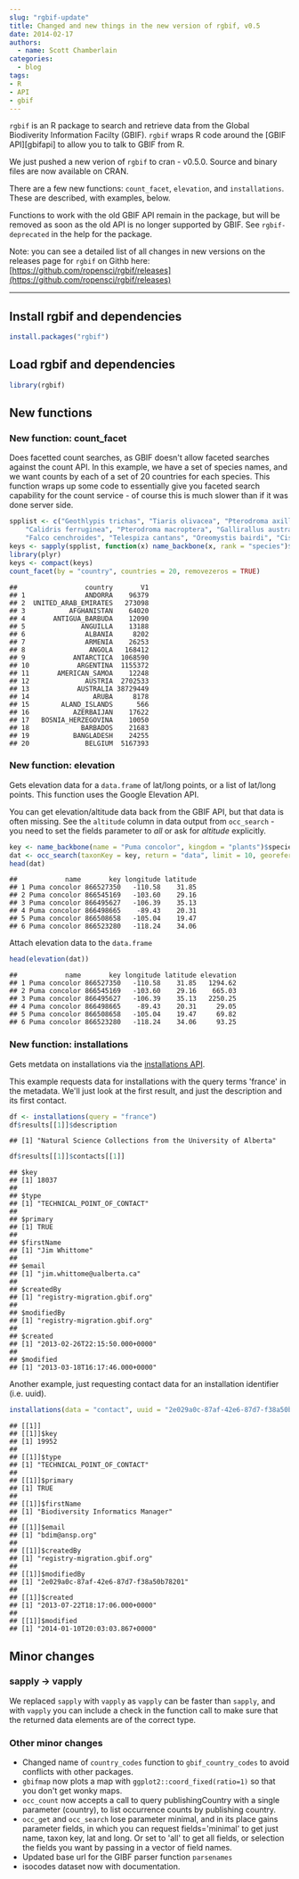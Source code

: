 ```yaml
---
slug: "rgbif-update"
title: Changed and new things in the new version of rgbif, v0.5
date: 2014-02-17
authors:
  - name: Scott Chamberlain
categories:
  - blog
tags:
- R
- API
- gbif
---
```


`rgbif` is an R package to search and retrieve data from the Global Biodiverity Information Facilty (GBIF). `rgbif` wraps R code around the \[GBIF API\]\[gbifapi\] to allow you to talk to GBIF from R.

We just pushed a new verion of `rgbif` to cran - v0.5.0.  Source and binary files are now available on CRAN.

There are a few new functions: `count_facet`, `elevation`, and `installations`.  These are described, with examples, below.

Functions to work with the old GBIF API remain in the package, but will be removed as soon as the old API is no longer supported by GBIF. See `rgbif-deprecated` in the help for the package.

Note: you can see a detailed list of all changes in new versions on the releases page for `rgbif` on Githb here: [https://github.com/ropensci/rgbif/releases](https://github.com/ropensci/rgbif/releases)

***

## Install rgbif and dependencies

```r
install.packages("rgbif")
```

## Load rgbif and dependencies

```r
library(rgbif)
```

## New functions

### New function: count\_facet

Does facetted count searches, as GBIF doesn't allow faceted searches against the count API. In this example, we have a set of species names, and we want counts by each of a set of 20 countries for each species. This function wraps up some code to essentially give you faceted search capability for the count service - of course this is much slower than if it was done server side.

```r
spplist <- c("Geothlypis trichas", "Tiaris olivacea", "Pterodroma axillaris",
    "Calidris ferruginea", "Pterodroma macroptera", "Gallirallus australis",
    "Falco cenchroides", "Telespiza cantans", "Oreomystis bairdi", "Cistothorus palustris")
keys <- sapply(spplist, function(x) name_backbone(x, rank = "species")$usageKey)
library(plyr)
keys <- compact(keys)
count_facet(by = "country", countries = 20, removezeros = TRUE)
```

```
##                 country       V1
## 1               ANDORRA    96379
## 2  UNITED_ARAB_EMIRATES   273098
## 3           AFGHANISTAN    64020
## 4       ANTIGUA_BARBUDA    12090
## 5              ANGUILLA    13188
## 6               ALBANIA     8202
## 7               ARMENIA    26253
## 8                ANGOLA   168412
## 9            ANTARCTICA  1068590
## 10            ARGENTINA  1155372
## 11       AMERICAN_SAMOA    12248
## 12              AUSTRIA  2702533
## 13            AUSTRALIA 38729449
## 14                ARUBA     8178
## 15        ALAND_ISLANDS      566
## 16           AZERBAIJAN    17622
## 17   BOSNIA_HERZEGOVINA    10050
## 18             BARBADOS    21683
## 19           BANGLADESH    24255
## 20              BELGIUM  5167393
```

### New function: elevation

Gets elevation data for a `data.frame` of lat/long points, or a list of lat/long points. This function uses the Google Elevation API.

You can get elevation/altitude data back from the GBIF API, but that data is often missing. See the `altitude` column in data output from `occ_search` - you need to set the fields parameter to *all* or ask for *altitude* explicitly.

```r
key <- name_backbone(name = "Puma concolor", kingdom = "plants")$speciesKey
dat <- occ_search(taxonKey = key, return = "data", limit = 10, georeferenced = TRUE)
head(dat)
```

```
##            name       key longitude latitude
## 1 Puma concolor 866527350   -110.58    31.85
## 2 Puma concolor 866545169   -103.60    29.16
## 3 Puma concolor 866495627   -106.39    35.13
## 4 Puma concolor 866498665    -89.43    20.31
## 5 Puma concolor 866508658   -105.04    19.47
## 6 Puma concolor 866523280   -118.24    34.06
```

Attach elevation data to the `data.frame`

```r
head(elevation(dat))
```

```
##            name       key longitude latitude elevation
## 1 Puma concolor 866527350   -110.58    31.85   1294.62
## 2 Puma concolor 866545169   -103.60    29.16    665.03
## 3 Puma concolor 866495627   -106.39    35.13   2250.25
## 4 Puma concolor 866498665    -89.43    20.31     29.05
## 5 Puma concolor 866508658   -105.04    19.47     69.82
## 6 Puma concolor 866523280   -118.24    34.06     93.25
```

### New function: installations

Gets metdata on installations via the [installations API](http://www.gbif.org/developer/registry#installations).

This example requests data for installations with the query terms 'france' in the metadata. We'll just look at the first result, and just the description and its first contact.

```r
df <- installations(query = "france")
df$results[[1]]$description
```

```
## [1] "Natural Science Collections from the University of Alberta"
```

```r
df$results[[1]]$contacts[[1]]
```

```
## $key
## [1] 18037
##
## $type
## [1] "TECHNICAL_POINT_OF_CONTACT"
##
## $primary
## [1] TRUE
##
## $firstName
## [1] "Jim Whittome"
##
## $email
## [1] "jim.whittome@ualberta.ca"
##
## $createdBy
## [1] "registry-migration.gbif.org"
##
## $modifiedBy
## [1] "registry-migration.gbif.org"
##
## $created
## [1] "2013-02-26T22:15:50.000+0000"
##
## $modified
## [1] "2013-03-18T16:17:46.000+0000"
```

Another example, just requesting contact data for an installation identifier (i.e. uuid).

```r
installations(data = "contact", uuid = "2e029a0c-87af-42e6-87d7-f38a50b78201")
```

```
## [[1]]
## [[1]]$key
## [1] 19952
##
## [[1]]$type
## [1] "TECHNICAL_POINT_OF_CONTACT"
##
## [[1]]$primary
## [1] TRUE
##
## [[1]]$firstName
## [1] "Biodiversity Informatics Manager"
##
## [[1]]$email
## [1] "bdim@ansp.org"
##
## [[1]]$createdBy
## [1] "registry-migration.gbif.org"
##
## [[1]]$modifiedBy
## [1] "2e029a0c-87af-42e6-87d7-f38a50b78201"
##
## [[1]]$created
## [1] "2013-07-22T18:17:06.000+0000"
##
## [[1]]$modified
## [1] "2014-01-10T20:03:03.867+0000"
```

## Minor changes

### sapply -> vapply

We replaced `sapply` with `vapply` as `vapply` can be faster than `sapply`, and with `vapply` you can include a check in the function call to make sure that the returned data elements are of the correct type.

### Other minor changes

- Changed name of `country_codes` function to `gbif_country_codes` to avoid conflicts with other packages.
- `gbifmap` now plots a map with `ggplot2::coord_fixed(ratio=1)` so that you don't get wonky maps.
- `occ_count` now accepts a call to query publishingCountry with a single parameter (country), to list occurrence counts by publishing country.
- `occ_get` and `occ_search` lose parameter minimal, and in its place gains parameter fields, in which you can request fields='minimal' to get just name, taxon key, lat and long. Or set to 'all' to get all fields, or selection the fields you want by passing in a vector of field names.
- Updated base url for the GIBF parser function `parsenames`
- isocodes dataset now with documentation.


